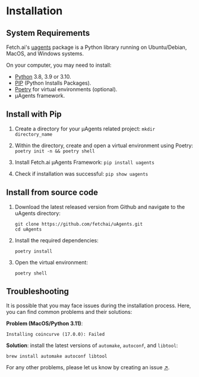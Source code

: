 # Installation

## System Requirements

Fetch.ai's [uagents](https://pypi.org/project/uagents/) package is a Python library running on Ubuntu/Debian, MacOS, and Windows systems. 

On your computer, you may need to install:

- [Python](https://www.python.org/downloads/) 3.8, 3.9 or 3.10.
- [PIP](https://pypi.org/project/pip/) (Python Installs Packages).
- [Poetry](https://python-poetry.org/) for virtual environments (optional).
- μAgents framework.

## Install with Pip

1. Create a directory for your μAgents related project: `mkdir directory_name`

2. Within the directory, create and open a virtual environment using Poetry: `poetry init -n && poetry shell`

3. Install Fetch.ai μAgents Framework: `pip install uagents`

4. Check if installation was successful: `pip show uagents`

## Install from source code

1. Download the latest released version from Github and navigate to the uAgents directory:

    ```
    git clone https://github.com/fetchai/uAgents.git
    cd uAgents
    ```

2. Install the required dependencies:

    ```
    poetry install
    ```

3. Open the virtual environment:

    ```
    poetry shell
    ```

## Troubleshooting

It is possible that you may face issues during the installation process. Here, you can find common problems and their solutions:

**Problem (MacOS/Python 3.11)**: 

   `Installing coincurve (17.0.0): Failed`

**Solution**: install the latest versions of `automake`, `autoconf`, and `libtool`: 

   `brew install automake autoconf libtool`

For any other problems, please let us know by creating an issue [↗️](https://github.com/fetchai/uAgents/issues).
